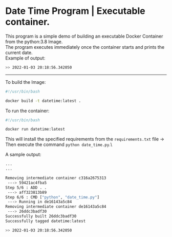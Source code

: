 # Date Time Program | Executable container.
This program is a simple demo of building an executable Docker Container from the python:3.8 Image.\
The program executes immediately once the container starts and prints the current date.\
Example of output:
```bash 
>> 2022-01-03 20:18:56.342050
```

***

To build the Image:
```bash
#!/usr/bin/bash

docker build -t datetime:latest .
```

To run the container:
```bash
#!/usr/bin/bash

docker run datetime:latest
```

This will install the specified requirements from the `requirements.txt` file ->\
Then execute the command `python date_time.py`.\

A sample output:
```bash
...
...

Removing intermediate container c316a2675313
 ---> 59421ac4fba5
Step 5/6 : ADD . .
 ---> aff323813b89
Step 6/6 : CMD ["python", "date_time.py"]
 ---> Running in de16143a5c84
Removing intermediate container de16143a5c84
 ---> 26ddc3badf30
Successfully built 26ddc3badf30
Successfully tagged datetime:latest
```

```bash 
>> 2022-01-03 20:18:56.342050
```
